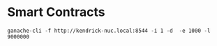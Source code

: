 # Smart Contracts

```
ganache-cli -f http://kendrick-nuc.local:8544 -i 1 -d  -e 1000 -l 9000000
```